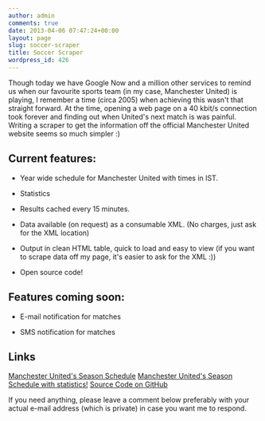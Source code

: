 ```yaml
---
author: admin
comments: true
date: 2013-04-06 07:47:24+00:00
layout: page
slug: soccer-scraper
title: Soccer Scraper
wordpress_id: 426
---
```


Though today we have Google Now and a million other services to remind us when our favourite sports team (in my case, Manchester United) is playing, I remember a time (circa 2005) when achieving this wasn't that straight forward. At the time, opening a web page on a 40 kbit/s connection took forever and finding out when United's next match is was painful. Writing a scraper to get the information off the official Manchester United website seems so much simpler :)


## Current features:





	
  * Year wide schedule for Manchester United with times in IST.

	
  * Statistics

	
  * Results cached every 15 minutes.

	
  * Data available (on request) as a consumable XML. (No charges, just ask for the XML location)

	
  * Output in clean HTML table, quick to load and easy to view (if you want to scrape data off my page, it's easier to ask for the XML :))

	
  * Open source code!




## Features coming soon:





	
  * E-mail notification for matches

	
  * SMS notification for matches




## Links


[Manchester United's Season Schedule](http://karunab.com/soccer/manutd.php)
[Manchester United's Season Schedule with statistics!](http://karunab.com/soccer/manutd.php?show=stats)
[Source Code on GitHub](https://github.com/JAnderton/SoccerScraper)

If you need anything, please leave a comment below preferably with your actual e-mail address (which is private) in case you want me to respond.
